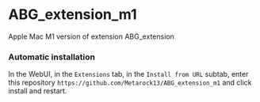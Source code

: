 # ABG_extension_m1

Apple Mac M1 version of extension ABG_extension

### Automatic installation
In the WebUI, in the `Extensions` tab, in the `Install from URL` subtab, enter this repository 
`https://github.com/Metarock13/ABG_extension_m1`
 and click install and restart.   